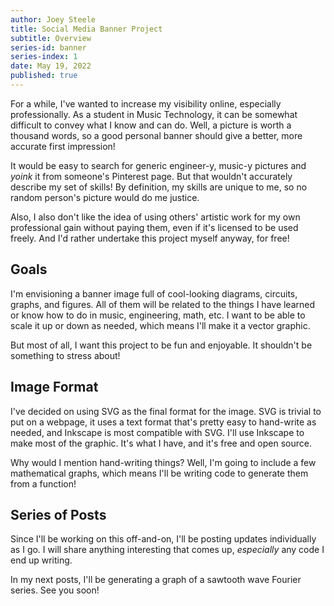```yaml
---
author: Joey Steele
title: Social Media Banner Project
subtitle: Overview
series-id: banner
series-index: 1
date: May 19, 2022
published: true
---
```


For a while, I've wanted to increase my visibility online, especially professionally.
As a student in Music Technology, it can be somewhat difficult to convey what I know and can do.
Well, a picture is worth a thousand words, so a good personal banner should give a better, more accurate first impression!

It would be easy to search for generic engineer-y, music-y pictures and *yoink* it from someone's Pinterest page.
But that wouldn't accurately describe my set of skills!
By definition, my skills are unique to me, so no random person's picture would do me justice.

Also, I also don't like the idea of using others' artistic work for my own professional gain without paying them, even if it's licensed to be used freely.
And I'd rather undertake this project myself anyway, for free!

## Goals

I'm envisioning a banner image full of cool-looking diagrams, circuits, graphs, and figures.
All of them will be related to the things I have learned or know how to do in music, engineering, math, etc.
I want to be able to scale it up or down as needed, which means I'll make it a vector graphic.

But most of all, I want this project to be fun and enjoyable.
It shouldn't be something to stress about!

## Image Format

I've decided on using SVG as the final format for the image.
SVG is trivial to put on a webpage, it uses a text format that's pretty easy to hand-write as needed, and Inkscape is most compatible with SVG.
I'll use Inkscape to make most of the graphic.
It's what I have, and it's free and open source.

Why would I mention hand-writing things?
Well, I'm going to include a few mathematical graphs, which means I'll be writing code to generate them from a function!

## Series of Posts

Since I'll be working on this off-and-on, I'll be posting updates individually as I go.
I will share anything interesting that comes up, *especially* any code I end up writing.

In my next posts, I'll be generating a graph of a sawtooth wave Fourier series.
See you soon!
